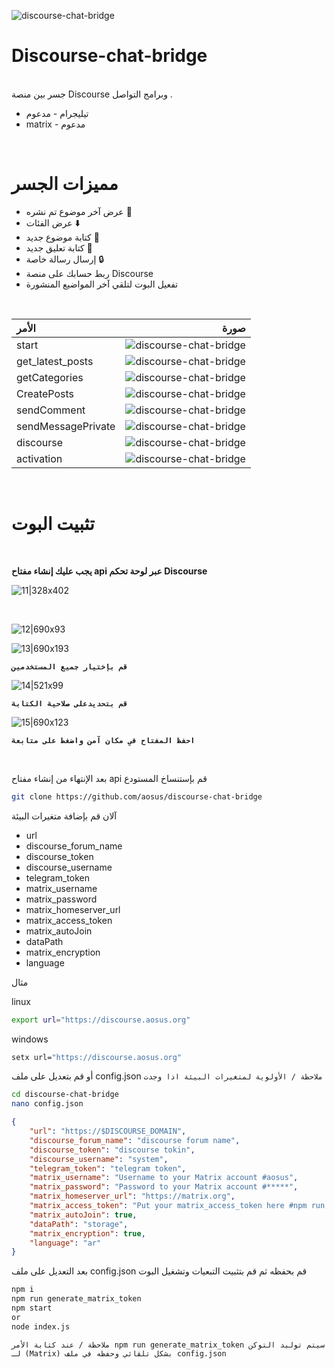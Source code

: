 ![discourse-chat-bridge](/README/Discourse_Bridge.png)


# Discourse-chat-bridge
<br>
جسر بين منصة Discourse وبرامج التواصل .

- تيليجرام - مدعوم
- matrix - مدعوم

<br>

# مميزات الجسر

- عرض آخر موضوع تم نشره 📄
- عرض الفئات ⬇️
- كتابة موضوع جديد 📝
- كتابة تعليق جديد 💬
- إرسال رسالة خاصة 🔒
- ربط حسابك على منصة Discourse 
- تفعيل البوت لتلقي آخر المواضيع المنشورة

<br>


|  الأمر  | صورة|
|:--------------|-----------------:|
|start | ![discourse-chat-bridge](/README/16.jpg) |
|get_latest_posts | ![discourse-chat-bridge](/README/6.jpg) |
|getCategories | ![discourse-chat-bridge](/README/3.jpg) |
|CreatePosts | ![discourse-chat-bridge](/README/2.jpg) |
|sendComment | ![discourse-chat-bridge](/README/5.jpg) |
|sendMessagePrivate | ![discourse-chat-bridge](/README/4.jpg) |
|discourse | ![discourse-chat-bridge](/README/1.jpg) |
|activation | ![discourse-chat-bridge](/README/7.jpg) |

<br>

# تثبيت البوت 

<br>

**يجب عليك إنشاء مفتاح  api عبر لوحة تحكم Discourse**

![11|328x402](/README/11.png)

<br>

![12|690x93](/README/12.png)

![13|690x193](/README/13.png)


**`قم بإختيار جميع المستخدمين`**

![14|521x99](/README/14.png)

**`قم بتحديدعلى صلاحية الكتابة`** 

![15|690x123](/README/15.png)

**`احفظ المفتاح في مكان آمن واضغط على متابعة`** 

<br>

بعد الإنتهاء من إنشاء مفتاح api قم بإستنساخ المستودع 

```bash
git clone https://github.com/aosus/discourse-chat-bridge

```
آلان قم بإضافة متغيرات البيئة
- url
- discourse_forum_name
- discourse_token
- discourse_username
- telegram_token
- matrix_username
- matrix_password
- matrix_homeserver_url
- matrix_access_token
- matrix_autoJoin
- dataPath
- matrix_encryption
- language

مثال 

linux

```bash
export url="https://discourse.aosus.org"
```

windows

```bash
setx url="https://discourse.aosus.org"
```

أو قم بتعديل على ملف config.json
``` ملاحظة / الأولوية لمتغيرات البيئة اذا وجدت ```


```bash
cd discourse-chat-bridge 
nano config.json
```

```json
{
	"url": "https://$DISCOURSE_DOMAIN",
	"discourse_forum_name": "discourse forum name",
	"discourse_token": "discourse tokin",
	"discourse_username": "system",
	"telegram_token": "telegram token",
	"matrix_username": "Username to your Matrix account #aosus",
	"matrix_password": "Password to your Matrix account #*****",
	"matrix_homeserver_url": "https://matrix.org",
	"matrix_access_token": "Put your matrix_access_token here #npm run generate_matrix_token",
	"matrix_autoJoin": true,
	"dataPath": "storage",
	"matrix_encryption": true,
	"language": "ar"
}
```

بعد التعديل على ملف config.json قم بحفظه
ثم قم بتثبيت التبعيات وتشغيل البوت

```bash
npm i
npm run generate_matrix_token
npm start
or
node index.js
```


``` ملاحظة / عند كتابة الأمر npm run generate_matrix_token سيتم توليد التوكن لـ (Matrix) بشكل تلقائي وحفظه في ملف config.json ```